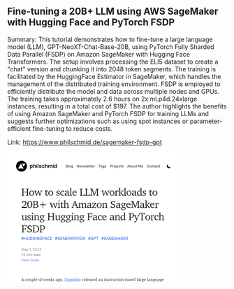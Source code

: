 ## Fine-tuning a 20B+ LLM using AWS SageMaker with Hugging Face and PyTorch FSDP
Summary: This tutorial demonstrates how to fine-tune a large language model (LLM), GPT-NeoXT-Chat-Base-20B, using PyTorch Fully Sharded Data Parallel (FSDP) on Amazon SageMaker with Hugging Face Transformers. The setup involves processing the ELI5 dataset to create a "chat" version and chunking it into 2048 token segments. The training is facilitated by the HuggingFace Estimator in SageMaker, which handles the management of the distributed training environment. FSDP is employed to efficiently distribute the model and data across multiple nodes and GPUs. The training takes approximately 2.6 hours on 2x ml.p4d.24xlarge instances, resulting in a total cost of $197. The author highlights the benefits of using Amazon SageMaker and PyTorch FSDP for training LLMs and suggests further optimizations such as using spot instances or parameter-efficient fine-tuning to reduce costs.

Link: https://www.philschmid.de/sagemaker-fsdp-gpt

<img src="/img/b62a7058-7f87-4ca9-9a94-c0191eec31f3.png" width="400" />
<br/><br/>
